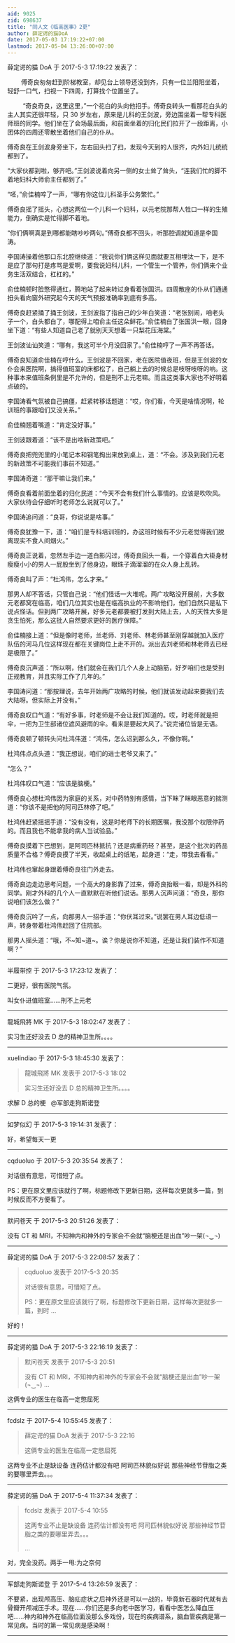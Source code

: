 ```yaml
---
aid: 9025
zid: 698637
title: "同人文《临高医事》2更"
author: 薛定谔的猫DoA
date: 2017-05-03 17:19:22+07:00
lastmod: 2017-05-04 13:26:00+07:00
---
```


薛定谔的猫 DoA 于 2017-5-3 17:19:22 发表了：

&nbsp; &nbsp;&nbsp; &nbsp;&nbsp;&nbsp;傅奇良匆匆赶到阶梯教室，却见台上领导还没到齐，只有一位兰阳阳坐着，轻舒一口气，扫视一下四周，打算找个位置坐了。

&nbsp; &nbsp;&nbsp; &nbsp;&nbsp; &nbsp;“奇良奇良，这里这里，”一个花白的头向他招手。傅奇良转头一看那花白头的主人其实还很年轻，只 30 岁左右，原来是儿科的王剑波，旁边围坐着一帮专科医师班的同学。他们坐在了会场最后面，和前面坐着的归化民们拉开了一段距离，小团体的四周还零散坐着他们自己的仆从。

傅奇良在王剑波身旁坐下，左右回头扫了扫，发现今天到的人很齐，内外妇儿统统都到了。

“大家伙都到啦，够齐吧。”王剑波说着向另一侧的女士耸了耸头，“连我们忙的脚不着地妇科大师俞主任都到了。”

“呸，”俞佳楠啐了一声，“哪有你这位儿科圣手公务繁忙。”

傅奇良摇了摇头，心想这两位一个儿科一个妇科，以元老院那帮人牲口一样的生殖能力，倒确实是忙得脚不着地。

“你们俩啊真是到哪都能瞎吵吵两句。”傅奇良都不回头，听那腔调就知道是李国涛。

李国涛操着他那口东北腔继续道：“我说你们俩这样见面就要互相埋汰一下，是不是应了那句打是疼骂是爱啊，要我说妇科儿科，一个管生一个管养，你们俩来个业务生活双结合，杠杠的。”

俞佳楠顿时脸憋得通红，腾地站了起来转过身看着张国洪。四周散座的仆从们通通扭头看向窗外研究起今天的天气预报准确率到底有多高。

傅奇良赶紧捅了捅王剑波，王剑波指了指自己的少年白笑道：“老张别闹，咱老头子一个，白头都白了，哪配得上咱俞主任这朵鲜花。”俞佳楠白了张国洪一眼，回身坐下道：“有些人知道自己老了就别天天想着一只梨花压海棠。”

王剑波讪讪笑道：“哪有，我这可半个月没回家了。”俞佳楠哼了一声不再答话。

傅奇良知道俞佳楠在哼什么。王剑波是不回家，老在医院值夜班，但是王剑波的女仆会来医院啊，搞得值班室的床都松了，自己躺上去的时候总是吱呀吱呀的响。这种事本来值班条例里是不允许的，但是刑不上元老嘛。而且这类事大家也不好明着点破的。

李国涛看气氛被自己搞僵，赶紧转移话题道：“哎，你们看，今天是啥情况啊，轮训班的事跟咱们又没关系。”

俞佳楠翘着嘴道：“肯定没好事。”

王剑波跟着道：“该不是出啥新政策吧。”

傅奇良把兜兜里的小笔记本和钢笔掏出来放到桌上，道：“不会。涉及到我们元老的新政策不可能我们事前不知道。”

李国涛奇道：“那干嘛让我们来。”

傅奇良看着前面坐着的归化民道：“今天不会有我们什么事情的。应该是吹吹风。大家伙待会仔细听时老师怎么说就可以了。”

李国涛追问道：“良哥，你说说是啥事。”

傅奇良犹豫一下，道：“咱们是专科培训班的，办这班时候有不少元老觉得我们脱离现实不食人间烟火。”

傅奇良正说着，忽然左手边一道白影闪过，傅奇良回头一看，一个穿着白大褂身材瘦瘦小小的男人一屁股坐到了他身边，眼珠子滴溜溜的在众人身上乱转。

傅奇良叫了声：“杜鸿伟，怎么才来。”

那男人却不答话，只管自己说：“他们怪话一大堆呢。两广攻略没开展前，大多数元老都窝在临高，咱们几位其实也是在临高执业的不影响他们，他们自然只是私下说点怪话。但到两广攻略开展，好多元老都要被打发到大陆上去，人的天性大多是贪生怕死，那么这批人自然要求更好的医疗保障。”

俞佳楠接上道：“但是像时老师，兰老师、刘老师、林老师甚至刚穿越就加入医疗队伍的河马几位这样现在都在关键岗位上走不开的。派出去刘老师和林老师去已经是极限了。”

傅奇良沉声道：“所以啊，他们就会在我们几个人身上动脑筋，好歹咱们也是受到正规教育，并且实际工作了几年的。”

李国涛问道：“那按理说，去年开始两广攻略的时候，他们就该发动起来要我们去大陆呀。但实际上并没有。”

傅奇良叹口气道：“有好多事，时老师是不会让我们知道的。哎，时老师就是把伞，一把为卫生部诸位遮风避雨的伞。看来是要起大风了。”说完诸位皆是无语。

傅奇良顿了顿转头问杜鸿伟道：“鸿伟，怎么迟到那么久，不像你啊。”

杜鸿伟点点头道：“我正想说，咱们的进士老爷又来了。”

“怎么？”

杜鸿伟叹口气道：“应该是脑梗。”

傅奇良心想杜鸿伟因为家庭的关系，对中药特别有感情，当下眯了眯眼恶意的揣测道：“你该不是把他的阿司匹林停了吧。”

杜鸿伟赶紧摇摇手道：“没有没有，这是时老师下的长期医嘱，我没那个权限停药的。而且我也不能拿我的病人当试验品。”

傅奇良摸着下巴想到，是阿司匹林抵抗？还是病重药轻？甚至，是这个批次的药品质量不合格？傅奇良摸了半天，收起桌上的纸笔，起身道：“走，带我去看看。”

杜鸿伟也窜起身跟着傅奇良往门外走去。

傅奇良边走边思考问题，一个高大的身影靠了过来，傅奇良抬眼一看，却是外科的同学。刚才外科的几个人一直默默在听他们说话。那男人沉声问道：“奇良，那你说咱们该怎么做？”

傅奇良沉吟了一点，向那男人一招手道：“你伏耳过来。”说罢在男人耳边低语一声，转身带着杜鸿伟赶回了住院部。

那男人摇头道：“哦，不~知~道~。诶？你是说你不知道，还是让我们装作不知道啊？”

---

半履带控 于 2017-5-3 17:23:12 发表了：

二更好，很有医院气氛。

叫女仆进值班室……刑不上元老

---

龍城飛將 MK 于 2017-5-3 18:02:47 发表了：

实习生还好没去 D 总的精神卫生所。。。。

---

xuelindiao 于 2017-5-3 18:45:30 发表了：

> 龍城飛將 MK 发表于 2017-5-3 18:02
>
> 实习生还好没去 D 总的精神卫生所。。。。

求解 D 总的梗&nbsp;&nbsp;
@军部走狗斯诺登

---

如梦似幻 于 2017-5-3 19:14:31 发表了：

好，希望每天一更

---

cqduoluo 于 2017-5-3 20:35:54 发表了：

对话很有意思，可惜短了点。

PS：更在原文里应该就行了啊，标题修改下更新日期，这样每次更就多一篇，到时候反而不方便看了。

---

默问苍天 于 2017-5-3 20:51:26 发表了：

没有 CT 和 MRI，不知神内和神外的专家会不会就“脑梗还是出血”吵一架(¬‿¬)

---

薛定谔的猫 DoA 于 2017-5-3 22:08:57 发表了：

> cqduoluo 发表于 2017-5-3 20:35
>
> 对话很有意思，可惜短了点。
>
> PS：更在原文里应该就行了啊，标题修改下更新日期，这样每次更就多一篇，到时 ...

好的！

---

薛定谔的猫 DoA 于 2017-5-3 22:16:19 发表了：

> 默问苍天 发表于 2017-5-3 20:51
>
> 没有 CT 和 MRI，不知神内和神外的专家会不会就“脑梗还是出血”吵一架(¬‿¬) ...

这俩专业的医生在临高一定憋屈死

---

fcdslz 于 2017-5-4 10:55:45 发表了：

> 薛定谔的猫 DoA 发表于 2017-5-3 22:16
>
> 这俩专业的医生在临高一定憋屈死

这两专业不止是缺设备 连药估计都没有吧 阿司匹林貌似好说 那些神经节苷脂之类的要哪里弄去。。。

---

薛定谔的猫 DoA 于 2017-5-4 11:37:34 发表了：

> fcdslz 发表于 2017-5-4 10:55
>
> 这两专业不止是缺设备 连药估计都没有吧 阿司匹林貌似好说 那些神经节苷脂之类的要哪里弄去。。。
>
> ...

对，完全没药。两手一甩:为之奈何

---

军部走狗斯诺登 于 2017-5-4 13:26:59 发表了：

不要紧，出现颅高压、脑疝症状之后神外还是可以一战的，毕竟新石器时代就有去骨瓣开颅减压手术。现在……你们还是多向老中医学习，看看中医怎么降血压吧……神内和神外在临高位面没那么多戏份，现在的疾病谱系，脑血管疾病是第一常见病。当时的第一常见病是感染啊！

---
